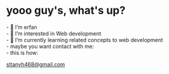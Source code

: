 <h1>yooo guy's, what's up?</h1>
- 👋 I’m erfan
<br/>
- 👀 I’m interested in Web development
<br/>
- 🌱 I’m currently learning related concepts to web development 
<br/>
- maybe you want contact with me:
<br/>
- this is how: <p><u>sltanyh468@gmail.com</u></p>
